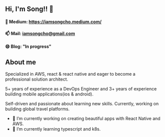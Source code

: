 ## Hi, I'm Song!! 👋

#### 💬 Medium: https://iamsongcho.medium.com/

#### 📫 Mail: iamsongcho@gmail.com

#### 😄 Blog: "In progress"

## About me

Specialized in AWS, react & react native and eager to become a professional solution architect. 

5+ years of experience as a DevOps Engineer and 3+ years of experience building mobile applications(ios & android).

Self-driven and passionate about learning new skills. Currently, working on building global travel platforms.

- 🔭 I’m currently working on creating beautiful apps with React Native and AWS.
- 🌱 I’m currently learning typescript and k8s.
    <!-- - 👯 I’m looking to collaborate on ... -->
    <!-- - 🤔 I’m looking for help with ... -->
    <!-- - 💬 Ask me about ... -->
  <!-- - 📫 How to reach me: iamsongcho@gmail.com -->
    <!-- - 😄 Pronouns: ... -->
    <!-- - ⚡ Fun fact: ... -->
    <!--
    Here are some ideas to get you started:


- 🔭 I’m currently working on ...
- 🌱 I’m currently learning ...
- 👯 I’m looking to collaborate on ...
- 🤔 I’m looking for help with ...
- 💬 Ask me about ...
- 📫 How to reach me: ...
- 😄 Pronouns: ...
- ⚡ Fun fact: ...
  -->

<!--
**DeepLearnerSC/DeepLearnerSC** is a ✨ _special_ ✨ repository because its `README.md` (this file) appears on your GitHub profile.

Here are some ideas to get you started:

- 🔭 I’m currently working on ...
- 🌱 I’m currently learning ...
- 👯 I’m looking to collaborate on ...
- 🤔 I’m looking for help with ...
- 💬 Ask me about ...
- 📫 How to reach me: ...
- 😄 Pronouns: ...
- ⚡ Fun fact: ...
-->
